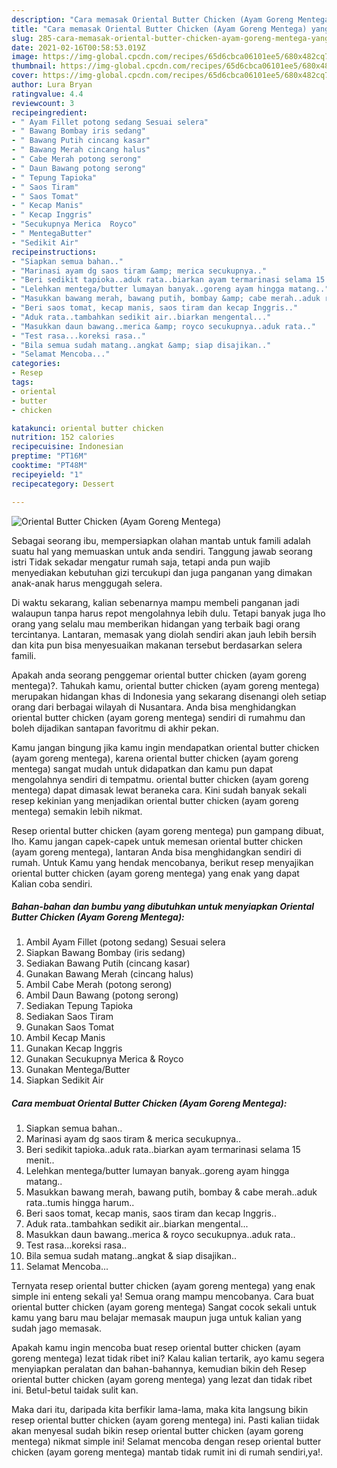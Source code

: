 ```yaml
---
description: "Cara memasak Oriental Butter Chicken (Ayam Goreng Mentega) yang enak dan Mudah Dibuat"
title: "Cara memasak Oriental Butter Chicken (Ayam Goreng Mentega) yang enak dan Mudah Dibuat"
slug: 285-cara-memasak-oriental-butter-chicken-ayam-goreng-mentega-yang-enak-dan-mudah-dibuat
date: 2021-02-16T00:58:53.019Z
image: https://img-global.cpcdn.com/recipes/65d6cbca06101ee5/680x482cq70/oriental-butter-chicken-ayam-goreng-mentega-foto-resep-utama.jpg
thumbnail: https://img-global.cpcdn.com/recipes/65d6cbca06101ee5/680x482cq70/oriental-butter-chicken-ayam-goreng-mentega-foto-resep-utama.jpg
cover: https://img-global.cpcdn.com/recipes/65d6cbca06101ee5/680x482cq70/oriental-butter-chicken-ayam-goreng-mentega-foto-resep-utama.jpg
author: Lura Bryan
ratingvalue: 4.4
reviewcount: 3
recipeingredient:
- " Ayam Fillet potong sedang Sesuai selera"
- " Bawang Bombay iris sedang"
- " Bawang Putih cincang kasar"
- " Bawang Merah cincang halus"
- " Cabe Merah potong serong"
- " Daun Bawang potong serong"
- " Tepung Tapioka"
- " Saos Tiram"
- " Saos Tomat"
- " Kecap Manis"
- " Kecap Inggris"
- "Secukupnya Merica  Royco"
- " MentegaButter"
- "Sedikit Air"
recipeinstructions:
- "Siapkan semua bahan.."
- "Marinasi ayam dg saos tiram &amp; merica secukupnya.."
- "Beri sedikit tapioka..aduk rata..biarkan ayam termarinasi selama 15 menit.."
- "Lelehkan mentega/butter lumayan banyak..goreng ayam hingga matang.."
- "Masukkan bawang merah, bawang putih, bombay &amp; cabe merah..aduk rata..tumis hingga harum.."
- "Beri saos tomat, kecap manis, saos tiram dan kecap Inggris.."
- "Aduk rata..tambahkan sedikit air..biarkan mengental..."
- "Masukkan daun bawang..merica &amp; royco secukupnya..aduk rata.."
- "Test rasa...koreksi rasa.."
- "Bila semua sudah matang..angkat &amp; siap disajikan.."
- "Selamat Mencoba..."
categories:
- Resep
tags:
- oriental
- butter
- chicken

katakunci: oriental butter chicken 
nutrition: 152 calories
recipecuisine: Indonesian
preptime: "PT16M"
cooktime: "PT48M"
recipeyield: "1"
recipecategory: Dessert

---
```



![Oriental Butter Chicken (Ayam Goreng Mentega)](https://img-global.cpcdn.com/recipes/65d6cbca06101ee5/680x482cq70/oriental-butter-chicken-ayam-goreng-mentega-foto-resep-utama.jpg)

Sebagai seorang ibu, mempersiapkan olahan mantab untuk famili adalah suatu hal yang memuaskan untuk anda sendiri. Tanggung jawab seorang istri Tidak sekadar mengatur rumah saja, tetapi anda pun wajib menyediakan kebutuhan gizi tercukupi dan juga panganan yang dimakan anak-anak harus menggugah selera.

Di waktu  sekarang, kalian sebenarnya mampu membeli panganan jadi walaupun tanpa harus repot mengolahnya lebih dulu. Tetapi banyak juga lho orang yang selalu mau memberikan hidangan yang terbaik bagi orang tercintanya. Lantaran, memasak yang diolah sendiri akan jauh lebih bersih dan kita pun bisa menyesuaikan makanan tersebut berdasarkan selera famili. 



Apakah anda seorang penggemar oriental butter chicken (ayam goreng mentega)?. Tahukah kamu, oriental butter chicken (ayam goreng mentega) merupakan hidangan khas di Indonesia yang sekarang disenangi oleh setiap orang dari berbagai wilayah di Nusantara. Anda bisa menghidangkan oriental butter chicken (ayam goreng mentega) sendiri di rumahmu dan boleh dijadikan santapan favoritmu di akhir pekan.

Kamu jangan bingung jika kamu ingin mendapatkan oriental butter chicken (ayam goreng mentega), karena oriental butter chicken (ayam goreng mentega) sangat mudah untuk didapatkan dan kamu pun dapat mengolahnya sendiri di tempatmu. oriental butter chicken (ayam goreng mentega) dapat dimasak lewat beraneka cara. Kini sudah banyak sekali resep kekinian yang menjadikan oriental butter chicken (ayam goreng mentega) semakin lebih nikmat.

Resep oriental butter chicken (ayam goreng mentega) pun gampang dibuat, lho. Kamu jangan capek-capek untuk memesan oriental butter chicken (ayam goreng mentega), lantaran Anda bisa menghidangkan sendiri di rumah. Untuk Kamu yang hendak mencobanya, berikut resep menyajikan oriental butter chicken (ayam goreng mentega) yang enak yang dapat Kalian coba sendiri.

<!--inarticleads1-->

##### Bahan-bahan dan bumbu yang dibutuhkan untuk menyiapkan Oriental Butter Chicken (Ayam Goreng Mentega):

1. Ambil  Ayam Fillet (potong sedang) Sesuai selera
1. Siapkan  Bawang Bombay (iris sedang)
1. Sediakan  Bawang Putih (cincang kasar)
1. Gunakan  Bawang Merah (cincang halus)
1. Ambil  Cabe Merah (potong serong)
1. Ambil  Daun Bawang (potong serong)
1. Sediakan  Tepung Tapioka
1. Sediakan  Saos Tiram
1. Gunakan  Saos Tomat
1. Ambil  Kecap Manis
1. Gunakan  Kecap Inggris
1. Gunakan Secukupnya Merica &amp; Royco
1. Gunakan  Mentega/Butter
1. Siapkan Sedikit Air




<!--inarticleads2-->

##### Cara membuat Oriental Butter Chicken (Ayam Goreng Mentega):

1. Siapkan semua bahan..
1. Marinasi ayam dg saos tiram &amp; merica secukupnya..
1. Beri sedikit tapioka..aduk rata..biarkan ayam termarinasi selama 15 menit..
1. Lelehkan mentega/butter lumayan banyak..goreng ayam hingga matang..
1. Masukkan bawang merah, bawang putih, bombay &amp; cabe merah..aduk rata..tumis hingga harum..
1. Beri saos tomat, kecap manis, saos tiram dan kecap Inggris..
1. Aduk rata..tambahkan sedikit air..biarkan mengental...
1. Masukkan daun bawang..merica &amp; royco secukupnya..aduk rata..
1. Test rasa...koreksi rasa..
1. Bila semua sudah matang..angkat &amp; siap disajikan..
1. Selamat Mencoba...




Ternyata resep oriental butter chicken (ayam goreng mentega) yang enak simple ini enteng sekali ya! Semua orang mampu mencobanya. Cara buat oriental butter chicken (ayam goreng mentega) Sangat cocok sekali untuk kamu yang baru mau belajar memasak maupun juga untuk kalian yang sudah jago memasak.

Apakah kamu ingin mencoba buat resep oriental butter chicken (ayam goreng mentega) lezat tidak ribet ini? Kalau kalian tertarik, ayo kamu segera menyiapkan peralatan dan bahan-bahannya, kemudian bikin deh Resep oriental butter chicken (ayam goreng mentega) yang lezat dan tidak ribet ini. Betul-betul taidak sulit kan. 

Maka dari itu, daripada kita berfikir lama-lama, maka kita langsung bikin resep oriental butter chicken (ayam goreng mentega) ini. Pasti kalian tiidak akan menyesal sudah bikin resep oriental butter chicken (ayam goreng mentega) nikmat simple ini! Selamat mencoba dengan resep oriental butter chicken (ayam goreng mentega) mantab tidak rumit ini di rumah sendiri,ya!.

